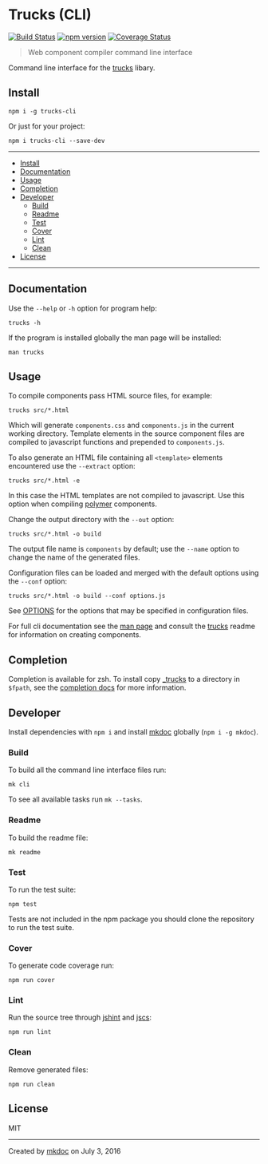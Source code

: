 # Trucks (CLI)

[![Build Status](https://travis-ci.org/tmpfs/trucks.svg?v=2)](https://travis-ci.org/tmpfs/trucks)
[![npm version](http://img.shields.io/npm/v/trucks.svg?v=2)](https://npmjs.org/package/trucks)
[![Coverage Status](https://coveralls.io/repos/tmpfs/trucks/badge.svg?branch=master&service=github&v=4)](https://coveralls.io/github/tmpfs/trucks?branch=master)

> Web component compiler command line interface

Command line interface for the [trucks][] libary.

## Install

```
npm i -g trucks-cli
```

Or just for your project:

```
npm i trucks-cli --save-dev
```

---

- [Install](#install)
- [Documentation](#documentation)
- [Usage](#usage)
- [Completion](#completion)
- [Developer](#developer)
  - [Build](#build)
  - [Readme](#readme)
  - [Test](#test)
  - [Cover](#cover)
  - [Lint](#lint)
  - [Clean](#clean)
- [License](#license)

---

## Documentation

Use the `--help` or `-h` option for program help:

```
trucks -h
```

If the program is installed globally the man page will be installed:

```
man trucks
```

## Usage

To compile components pass HTML source files, for example:

```shell
trucks src/*.html
```

Which will generate `components.css` and `components.js` in the current working directory. Template elements in the source component files are compiled to javascript functions and prepended to `components.js`.

To also generate an HTML file containing all `<template>` elements encountered use the `--extract` option:

```shell
trucks src/*.html -e
```

In this case the HTML templates are not compiled to javascript. Use this option when compiling [polymer][] components.

Change the output directory with the `--out` option:

```shell
trucks src/*.html -o build
```

The output file name is `components` by default; use the `--name` option to change the name of the generated files.

Configuration files can be loaded and merged with the default options using the `--conf` option:

```shell
trucks src/*.html -o build --conf options.js
```

See [OPTIONS](https://github.com/tmpfs/trucks/blob/master/doc/OPTIONS.md) for the options that may be specified in configuration files.

For full cli documentation see the [man page](https://github.com/tmpfs/trucks/blob/master/packages/trucks-cli/doc/man/trucks.1) and consult the [trucks][] readme for information on creating components.

## Completion

Completion is available for zsh. To install copy [_trucks](https://github.com/tmpfs/trucks/blob/master/packages/trucks-cli/doc/zsh/_trucks) to a directory in `$fpath`, see the [completion docs](https://github.com/mkdoc/mkcli#completion) for more information.

## Developer

Install dependencies with `npm i` and install [mkdoc][] globally (`npm i -g mkdoc`).

### Build

To build all the command line interface files run:

```
mk cli
```

To see all available tasks run `mk --tasks`.

### Readme

To build the readme file:

```
mk readme
```

### Test

To run the test suite:

```
npm test
```

Tests are not included in the npm package you should clone the repository to run the test suite.

### Cover

To generate code coverage run:

```
npm run cover
```

### Lint

Run the source tree through [jshint][] and [jscs][]:

```
npm run lint
```

### Clean

Remove generated files:

```
npm run clean
```

## License

MIT

---

Created by [mkdoc](https://github.com/mkdoc/mkdoc) on July 3, 2016

[trucks]: https://github.com/tmpfs/trucks
[trucks-cli]: https://github.com/tmpfs/trucks/blob/master/packages/trucks-cli
[skatejs]: https://github.com/skatejs/skatejs
[webcomponents]: https://github.com/w3c/webcomponents
[shadow-dom]: https://w3c.github.io/webcomponents/spec/shadow/
[custom-elements]: https://www.w3.org/TR/custom-elements/
[html-imports]: https://w3c.github.io/webcomponents/spec/imports/
[html-templates]: https://html.spec.whatwg.org/multipage/scripting.html#the-template-element
[polymer]: https://www.polymer-project.org/1.0/
[react]: https://facebook.github.io/react/
[react-webcomponents]: https://github.com/facebook/react/issues/5052
[react-integration]: https://github.com/skatejs/react-integration
[mozilla-webcomponents]: https://hacks.mozilla.org/2014/12/mozilla-and-web-components/
[csp]: http://content-security-policy.com/
[npm]: https://www.npmjs.com/
[postcss]: https://github.com/postcss/postcss
[mkdoc]: https://github.com/mkdoc/mkdoc
[jshint]: http://jshint.com
[jscs]: http://jscs.info

